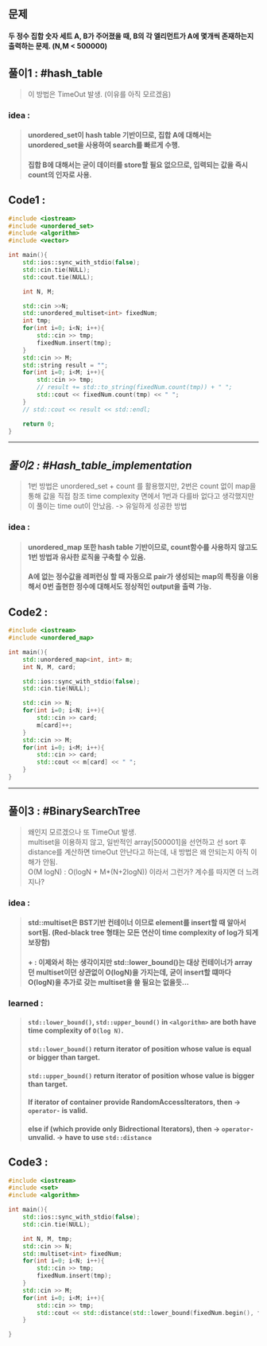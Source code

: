 ## 문제
#### 두 정수 집합 숫자 세트 A, B가 주어졌을 때, B의 각 엘리먼트가 A에 몇개씩 존재하는지 출력하는 문제. (N,M < 500000)

## 풀이1 : #hash_table
> 이 방법은 TimeOut 발생. (이유를 아직 모르겠음)

### idea : 
> #### unordered_set이 hash table 기반이므로, 집합 A에 대해서는 unordered_set을 사용하여 search를 빠르게 수행.
> #### 집합 B에 대해서는 굳이 데이터를 store할 필요 없으므로, 입력되는 값을 즉시 count의 인자로 사용.

## Code1 :
```cpp
#include <iostream>
#include <unordered_set>
#include <algorithm>
#include <vector>

int main(){
    std::ios::sync_with_stdio(false);
    std::cin.tie(NULL);
    std::cout.tie(NULL);

    int N, M;

    std::cin >>N;
    std::unordered_multiset<int> fixedNum;
    int tmp;
    for(int i=0; i<N; i++){
        std::cin >> tmp;
        fixedNum.insert(tmp);
    }
    std::cin >> M;
    std::string result = "";
    for(int i=0; i<M; i++){
        std::cin >> tmp;
        // result += std::to_string(fixedNum.count(tmp)) + " ";
        std::cout << fixedNum.count(tmp) << " ";
    }
    // std::cout << result << std::endl;

    return 0;
}
```
--------------------------------------------

## ___풀이2 : #Hash_table_implementation___
> 1번 방법은 unordered_set + count 를 활용했지만, 2번은 count 없이 map을 통해 값을 직접 참조
> time complexity 면에서 1번과 다를바 없다고 생각했지만 이 풀이는 time out이 안났음.
> -> 유일하게 성공한 방법

### idea :
> #### unordered_map 또한 hash table 기반이므로, count함수를 사용하지 않고도 1번 방법과 유사한 로직을 구축할 수 있음.
> #### A에 없는 정수값을 레퍼런싱 할 때 자동으로 pair가 생성되는 map의 특징을 이용해서 0번 출현한 정수에 대해서도 정상적인 output을 출력 가능.

## Code2 :
```cpp
#include <iostream>
#include <unordered_map>

int main(){
    std::unordered_map<int, int> m;
    int N, M, card;

    std::ios::sync_with_stdio(false);
    std::cin.tie(NULL);

    std::cin >> N;
    for(int i=0; i<N; i++){
        std::cin >> card;
        m[card]++;
    }
    std::cin >> M;
    for(int i=0; i<M; i++){
        std::cin >> card;
        std::cout << m[card] << " ";
    }
}
```
------------------------------------------------------

## 풀이3 : #BinarySearchTree
> 왜인지 모르겠으나 또 TimeOut 발생. <br>
> multiset을 이용하지 않고, 일반적인 array[500001]을 선언하고 선 sort 후 distance를 계산하면 timeOut 안난다고 하는데, 내 방법은 왜 안되는지 아직 이해가 안됨. <br>
> O(M logN) : O(logN + M*(N+2logN)) 이라서 그런가? 계수를 따지면 더 느려지나? <br>

### idea : 
> #### std::multiset은 BST기반 컨테이너 이므로 element를 insert할 때 알아서 sort됨. (Red-black tree 형태는 모든 연산이 time complexity of log가 되게 보장함)
> #### + : 이제와서 하는 생각이지만 std::lower_bound()는 대상 컨테이너가 array던 multiset이던 상관없이 O(logN)을 가지는데, 굳이 insert할 떄마다 O(logN)을 추가로 갖는 multiset을 쓸 필요는 없을듯...

### learned :
> #### `std::lower_bound()`, `std::upper_bound()` in `<algorithm>` are both have time complexity of `O(log N)`.
> #### `std::lower_bound()` return iterator of position whose value is equal or bigger than target.
> #### `std::upper_bound()` return iterator of position whose value is bigger than target.
> #### If iterator of container provide RandomAccessIterators, then -> `operator-` is valid.
> #### else if (which provide only Bidrectional Iterators), then -> `operator-` unvalid. -> have to use `std::distance`

## Code3 :
```cpp
#include <iostream>
#include <set>
#include <algorithm>

int main(){
    std::ios::sync_with_stdio(false);
    std::cin.tie(NULL);

    int N, M, tmp;
    std::cin >> N;
    std::multiset<int> fixedNum;
    for(int i=0; i<N; i++){
        std::cin >> tmp;
        fixedNum.insert(tmp);
    }
    std::cin >> M;
    for(int i=0; i<M; i++){
        std::cin >> tmp;
        std::cout << std::distance(std::lower_bound(fixedNum.begin(), fixedNum.end(), tmp), std::upper_bound(fixedNum.begin(), fixedNum.end(), tmp)) << " " ;
    }

}
```





